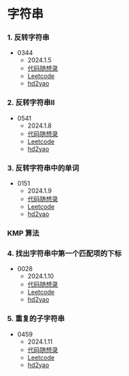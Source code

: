 # 字符串

### 1. 反转字符串
+ 0344
    + 2024.1.5
    + [代码随想录](https://www.programmercarl.com/0344.%E5%8F%8D%E8%BD%AC%E5%AD%97%E7%AC%A6%E4%B8%B2.html#%E7%AE%97%E6%B3%95%E5%85%AC%E5%BC%80%E8%AF%BE)
    + [Leetcode](https://leetcode.cn/problems/reverse-string/)
    + [hd2yao](https://github.com/hd2yao/leetcode/tree/master/string/0344.Reverse-String)

### 2. 反转字符串II
+ 0541
  + 2024.1.8
  + [代码随想录](https://www.programmercarl.com/0541.%E5%8F%8D%E8%BD%AC%E5%AD%97%E7%AC%A6%E4%B8%B2II.html#%E7%AE%97%E6%B3%95%E5%85%AC%E5%BC%80%E8%AF%BE)
  + [Leetcode](https://leetcode.cn/problems/reverse-string-ii/)
  + [hd2yao](https://github.com/hd2yao/leetcode/tree/master/string/0541.Reverse-String-II)

### 3. 反转字符串中的单词
+ 0151
  + 2024.1.9
  + [代码随想录](https://www.programmercarl.com/0151.%E7%BF%BB%E8%BD%AC%E5%AD%97%E7%AC%A6%E4%B8%B2%E9%87%8C%E7%9A%84%E5%8D%95%E8%AF%8D.html#%E7%AE%97%E6%B3%95%E5%85%AC%E5%BC%80%E8%AF%BE)
  + [Leetcode](https://leetcode.cn/problems/reverse-words-in-a-string/)
  + [hd2yao](https://github.com/hd2yao/leetcode/tree/master/string/0151.Reverse-Words-in-a-String)

### KMP 算法
### 4. 找出字符串中第一个匹配项的下标
+ 0028
  + 2024.1.10
  + [代码随想录](https://www.programmercarl.com/0028.%E5%AE%9E%E7%8E%B0strStr.html#%E7%AE%97%E6%B3%95%E5%85%AC%E5%BC%80%E8%AF%BE)
  + [Leetcode](https://leetcode.cn/problems/find-the-index-of-the-first-occurrence-in-a-string/)
  + [hd2yao](https://github.com/hd2yao/leetcode/tree/master/string/0028.Find-the-Index-of-the-First-Occurrence-in-a-String)

### 5. 重复的子字符串
+ 0459
  + 2024.1.11
  + [代码随想录](https://www.programmercarl.com/0459.%E9%87%8D%E5%A4%8D%E7%9A%84%E5%AD%90%E5%AD%97%E7%AC%A6%E4%B8%B2.html#%E7%AE%97%E6%B3%95%E5%85%AC%E5%BC%80%E8%AF%BE)
  + [Leetcode](https://leetcode.cn/problems/repeated-substring-pattern/)
  + [hd2yao](https://github.com/hd2yao/leetcode/tree/master/string/0459.Repeated-Substring-Pattern)